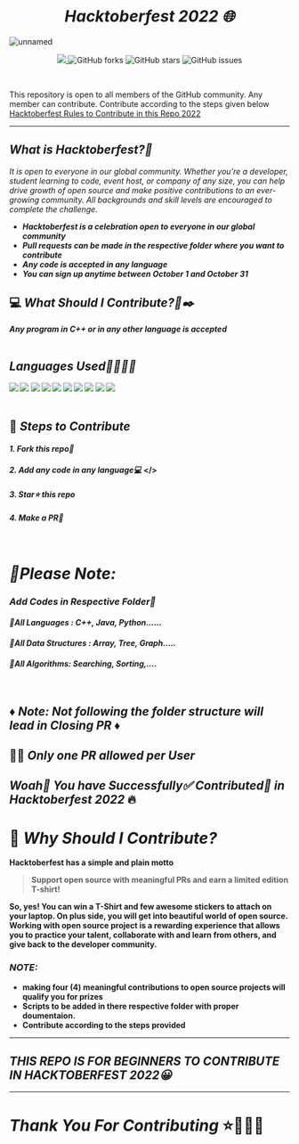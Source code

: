 _<h1 align="center"> Hacktoberfest 2022 🌐</h1>_
![unnamed](https://user-images.githubusercontent.com/69143883/194758355-6962e348-41c9-47c6-9779-cc93de6b43ee.png)


<p align="center">
   <a href="https://hacktoberfest.digitalocean.com/">
            <img src="https://img.shields.io/badge/Hacktoberfest%202022-Win%20a%20T--Shirt%20OR%20Plant%20a%20Tree-critical"></img>
</a>
   <img alt="GitHub forks" src="https://img.shields.io/github/forks/anupam-kumar-krishnan/Competitive---Programming-DSA-450"></a>
   <img alt="GitHub stars" src="https://img.shields.io/github/stars/anupam-kumar-krishnan/Competitive---Programming-DSA-450"></a>
   <img alt="GitHub issues" src="https://img.shields.io/github/issues/anupam-kumar-krishnan/Competitive---Programming-DSA-450"></a>

</p>
<br>

This repository is open to all members of the GitHub community. Any member can contribute. Contribute according to the steps given below
[Hacktoberfest Rules to Contribute in this Repo 2022](https://github.com/anupam-kumar-krishnan/Competitive---Programming-DSA-450/issues/18)

***

## _What is Hacktoberfest?🚀_

_It is open to everyone in our global community. Whether you’re a developer, student learning to code, event host, or company of any size, you can help drive growth of open source and make positive contributions to an ever-growing community. All backgrounds and skill levels are encouraged to complete the challenge._
<b>
- _Hacktoberfest is a celebration open to everyone in our global community_
- _Pull requests can be made in the respective folder where you want to contribute_
- _Any code is accepted in any language_
- _You can sign up anytime between October 1 and October 31_
<b>

  
## 💻 _What Should I Contribute?🤔✒️_
<strong>_Any program in C++ or in any other language is accepted_</strong>
<br><br>
## _Languages Used📕📗📘📙_
<img src="https://img.shields.io/badge/C-purple?style=for-the-badge&logo=c%2B%2B&logoColor=white">&nbsp;<img src="https://img.shields.io/badge/C%2B%2B-purple?style=for-the-badge&logo=c%2B%2B&logoColor=white">&nbsp;<img src="https://img.shields.io/badge/Csharp-purple?style=for-the-badge&logo=csharp&logoColor=white">&nbsp;<img src="https://img.shields.io/badge/python-purple?style=for-the-badge&logo=python&logoColor=white">&nbsp;<img src="https://img.shields.io/badge/Java-purple?style=for-the-badge&logo=c%2B%2B&logoColor=white">&nbsp;<img src="https://img.shields.io/badge/Golang-purple?style=for-the-badge&logo=Go&logoColor=white">&nbsp;<img src="https://img.shields.io/badge/Ruby-purple?style=for-the-badge&logo=Ruby&logoColor=white">&nbsp;<img src="https://img.shields.io/badge/Javascript-purple?style=for-the-badge&logo=Javascript&logoColor=white">&nbsp;<img src="https://img.shields.io/badge/Php-purple?style=for-the-badge&logo=Php&logoColor=white">&nbsp;<img src="https://img.shields.io/badge/Shell-purple?style=for-the-badge&logo=Shell&logoColor=white">
<br><br>
## 🚀 _Steps to Contribute_

#### <b>_1. Fork this repo🍴_</b>
#### <b>_2. Add any code in any language💻_ </><b>
#### <b>_3. Star⭐ this repo_</b>
#### <b>_4. Make a PR🔁_</b>
<br>

# _📌Please Note:_
### _Add Codes in Respective Folder📁_
#### _📁All Languages : C++, Java, Python......_<br>
#### _📁All Data Structures : Array, Tree, Graph....._<br>
#### _📁All Algorithms: Searching, Sorting,...._<br>
<br>

## ♦️ _Note: Not following the folder structure will lead in Closing PR_ ♦️<br>
## 📌📌 _Only one PR allowed per User_
## _Woah🎊 You have Successfully✅ Contributed🎇 in Hacktoberfest 2022_ 🔥

# 👕 _Why Should I Contribute?_
Hacktoberfest has a simple and plain motto
> Support open source with meaningful PRs and earn a limited edition T-shirt!

So, yes! You can win a T-Shirt and few awesome stickers to attach on your laptop. On plus side, you will get into beautiful world of open source.<br>
Working with open source project is a rewarding experience that allows you to practice your talent, collaborate with and learn from others, and give back to the developer community. 

### _NOTE:_
* making four (4) meaningful contributions to open source projects will qualify you for prizes
* Scripts to be added in there respective folder with proper doumentaion.
* Contribute according to the steps provided
***
## _THIS REPO IS FOR BEGINNERS TO CONTRIBUTE IN HACKTOBERFEST 2022😀_
***
# _Thank You For Contributing_ ⭐🚀✨🌠
   
